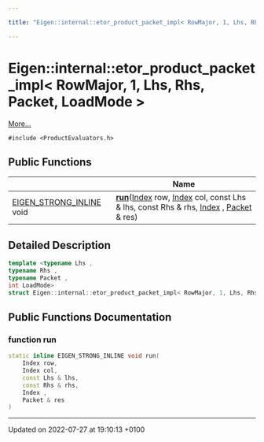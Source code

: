 ```yaml
---

title: "Eigen::internal::etor_product_packet_impl< RowMajor, 1, Lhs, Rhs, Packet, LoadMode >"

---
```


# Eigen::internal::etor_product_packet_impl< RowMajor, 1, Lhs, Rhs, Packet, LoadMode >



 [More...](#detailed-description)


`#include <ProductEvaluators.h>`

## Public Functions

|                | Name           |
| -------------- | -------------- |
| <a href="http://example.org/files/macros_8h/#define-eigen-strong-inline">EIGEN_STRONG_INLINE</a> void | **[run](http://example.org/classes/structeigen_1_1internal_1_1etor__product__packet__impl_3_01rowmajor_00_011_00_01lhs_00_01rhs_00_01packet_00_01loadmode_01_4/#function-run)**(<a href="http://example.org/namespaces/namespaceeigen/#typedef-index">Index</a> row, <a href="http://example.org/namespaces/namespaceeigen/#typedef-index">Index</a> col, const Lhs & lhs, const Rhs & rhs, <a href="http://example.org/namespaces/namespaceeigen/#typedef-index">Index</a> , <a href="http://example.org/classes/unioneigen_1_1internal_1_1packet/">Packet</a> & res) |

## Detailed Description

```cpp
template <typename Lhs ,
typename Rhs ,
typename Packet ,
int LoadMode>
struct Eigen::internal::etor_product_packet_impl< RowMajor, 1, Lhs, Rhs, Packet, LoadMode >;
```

## Public Functions Documentation

### function run

```cpp
static inline EIGEN_STRONG_INLINE void run(
    Index row,
    Index col,
    const Lhs & lhs,
    const Rhs & rhs,
    Index ,
    Packet & res
)
```


-------------------------------

Updated on 2022-07-27 at 19:10:13 +0100